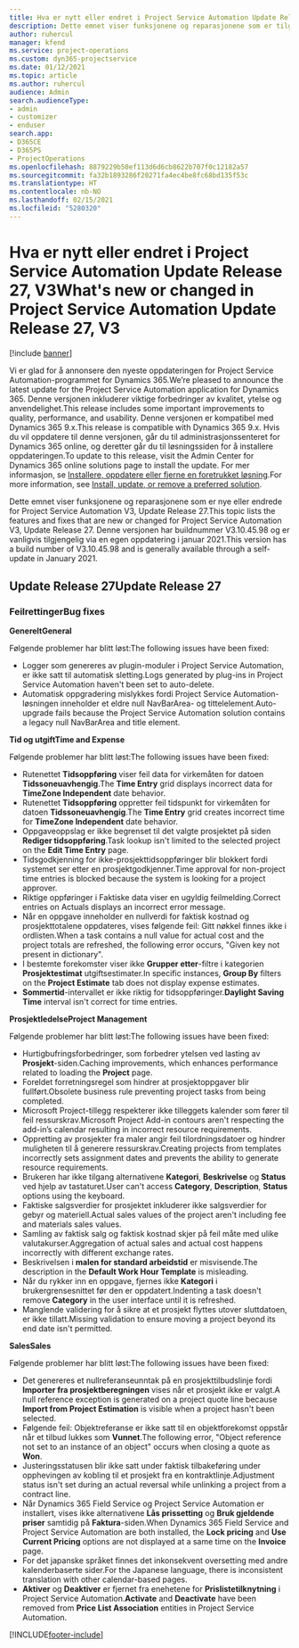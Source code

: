 ```yaml
---
title: Hva er nytt eller endret i Project Service Automation Update Release 27, V3
description: Dette emnet viser funksjonene og reparasjonene som er tilgjengelig i Project Service Automation Update Release 27, V3.
author: ruhercul
manager: kfend
ms.service: project-operations
ms.custom: dyn365-projectservice
ms.date: 01/12/2021
ms.topic: article
ms.author: ruhercul
audience: Admin
search.audienceType:
- admin
- customizer
- enduser
search.app:
- D365CE
- D365PS
- ProjectOperations
ms.openlocfilehash: 8879229b50ef113d6d6cb8622b707f0c12182a57
ms.sourcegitcommit: fa32b1893286f20271fa4ec4be8fc68bd135f53c
ms.translationtype: HT
ms.contentlocale: nb-NO
ms.lasthandoff: 02/15/2021
ms.locfileid: "5280320"
---
```

# <a name="whats-new-or-changed-in-project-service-automation-update-release-27-v3"></a><span data-ttu-id="068c0-103">Hva er nytt eller endret i Project Service Automation Update Release 27, V3</span><span class="sxs-lookup"><span data-stu-id="068c0-103">What's new or changed in Project Service Automation Update Release 27, V3</span></span>

[!include [banner](../includes/psa-now-project-operations.md)]

<span data-ttu-id="068c0-104">Vi er glad for å annonsere den nyeste oppdateringen for Project Service Automation-programmet for Dynamics 365.</span><span class="sxs-lookup"><span data-stu-id="068c0-104">We’re pleased to announce the latest update for the Project Service Automation application for Dynamics 365.</span></span> <span data-ttu-id="068c0-105">Denne versjonen inkluderer viktige forbedringer av kvalitet, ytelse og anvendelighet.</span><span class="sxs-lookup"><span data-stu-id="068c0-105">This release includes some important improvements to quality, performance, and usability.</span></span> <span data-ttu-id="068c0-106">Denne versjonen er kompatibel med Dynamics 365 9.x.</span><span class="sxs-lookup"><span data-stu-id="068c0-106">This release is compatible with Dynamics 365 9.x.</span></span> <span data-ttu-id="068c0-107">Hvis du vil oppdatere til denne versjonen, går du til administrasjonssenteret for Dynamics 365 online, og deretter går du til løsningssiden for å installere oppdateringen.</span><span class="sxs-lookup"><span data-stu-id="068c0-107">To update to this release, visit the Admin Center for Dynamics 365 online solutions page to install the update.</span></span> <span data-ttu-id="068c0-108">For mer informasjon, se [Installere, oppdatere eller fjerne en foretrukket løsning](https://docs.microsoft.com/power-platform/admin/install-remove-preferred-solution).</span><span class="sxs-lookup"><span data-stu-id="068c0-108">For more information, see [Install, update, or remove a preferred solution](https://docs.microsoft.com/power-platform/admin/install-remove-preferred-solution).</span></span>

<span data-ttu-id="068c0-109">Dette emnet viser funksjonene og reparasjonene som er nye eller endrede for Project Service Automation V3, Update Release 27.</span><span class="sxs-lookup"><span data-stu-id="068c0-109">This topic lists the features and fixes that are new or changed for Project Service Automation V3, Update Release 27.</span></span> <span data-ttu-id="068c0-110">Denne versjonen har buildnummer V3.10.45.98 og er vanligvis tilgjengelig via en egen oppdatering i januar 2021.</span><span class="sxs-lookup"><span data-stu-id="068c0-110">This version has a build number of V3.10.45.98 and is generally available through a self-update in January 2021.</span></span>

## <a name="update-release-27"></a><span data-ttu-id="068c0-111">Update Release 27</span><span class="sxs-lookup"><span data-stu-id="068c0-111">Update Release 27</span></span>

### <a name="bug-fixes"></a><span data-ttu-id="068c0-112">Feilrettinger</span><span class="sxs-lookup"><span data-stu-id="068c0-112">Bug fixes</span></span>

<span data-ttu-id="068c0-113">**Generelt**</span><span class="sxs-lookup"><span data-stu-id="068c0-113">**General**</span></span>

<span data-ttu-id="068c0-114">Følgende problemer har blitt løst:</span><span class="sxs-lookup"><span data-stu-id="068c0-114">The following issues have been fixed:</span></span>

- <span data-ttu-id="068c0-115">Logger som genereres av plugin-moduler i Project Service Automation, er ikke satt til automatisk sletting.</span><span class="sxs-lookup"><span data-stu-id="068c0-115">Logs generated by plug-ins in Project Service Automation haven't been set to auto-delete.</span></span>
- <span data-ttu-id="068c0-116">Automatisk oppgradering mislykkes fordi Project Service Automation-løsningen inneholder et eldre null NavBarArea- og tittelelement.</span><span class="sxs-lookup"><span data-stu-id="068c0-116">Auto-upgrade fails because the Project Service Automation solution contains a legacy null NavBarArea and title element.</span></span>

<span data-ttu-id="068c0-117">**Tid og utgift**</span><span class="sxs-lookup"><span data-stu-id="068c0-117">**Time and Expense**</span></span>

<span data-ttu-id="068c0-118">Følgende problemer har blitt løst:</span><span class="sxs-lookup"><span data-stu-id="068c0-118">The following issues have been fixed:</span></span>

- <span data-ttu-id="068c0-119">Rutenettet **Tidsoppføring** viser feil data for virkemåten for datoen **Tidssoneuavhengig**.</span><span class="sxs-lookup"><span data-stu-id="068c0-119">The **Time Entry** grid displays incorrect data for **TimeZone Independent** date behavior.</span></span>
- <span data-ttu-id="068c0-120">Rutenettet **Tidsoppføring** oppretter feil tidspunkt for virkemåten for datoen **Tidssoneuavhengig**.</span><span class="sxs-lookup"><span data-stu-id="068c0-120">The **Time Entry** grid creates incorrect time for **TimeZone Independent** date behavior.</span></span>
- <span data-ttu-id="068c0-121">Oppgaveoppslag er ikke begrenset til det valgte prosjektet på siden **Rediger tidsoppføring**.</span><span class="sxs-lookup"><span data-stu-id="068c0-121">Task lookup isn't limited to the selected project on the **Edit Time Entry** page.</span></span>
- <span data-ttu-id="068c0-122">Tidsgodkjenning for ikke-prosjekttidsoppføringer blir blokkert fordi systemet ser etter en prosjektgodkjenner.</span><span class="sxs-lookup"><span data-stu-id="068c0-122">Time approval for non-project time entries is blocked because the system is looking for a project approver.</span></span>
- <span data-ttu-id="068c0-123">Riktige oppføringer i Faktiske data viser en ugyldig feilmelding.</span><span class="sxs-lookup"><span data-stu-id="068c0-123">Correct entries on Actuals displays an incorrect error message.</span></span>
- <span data-ttu-id="068c0-124">Når en oppgave inneholder en nullverdi for faktisk kostnad og prosjekttotalene oppdateres, vises følgende feil: Gitt nøkkel finnes ikke i ordlisten.</span><span class="sxs-lookup"><span data-stu-id="068c0-124">When a task contains a null value for actual cost and the project totals are refreshed, the following error occurs, "Given key not present in dictionary".</span></span>
- <span data-ttu-id="068c0-125">I bestemte forekomster viser ikke **Grupper etter**-filtre i kategorien **Prosjektestimat** utgiftsestimater.</span><span class="sxs-lookup"><span data-stu-id="068c0-125">In specific instances, **Group By** filters on the **Project Estimate** tab does not display expense estimates.</span></span>
- <span data-ttu-id="068c0-126">**Sommertid**-intervallet er ikke riktig for tidsoppføringer.</span><span class="sxs-lookup"><span data-stu-id="068c0-126">**Daylight Saving Time** interval isn't correct for time entries.</span></span>

<span data-ttu-id="068c0-127">**Prosjektledelse**</span><span class="sxs-lookup"><span data-stu-id="068c0-127">**Project Management**</span></span>

<span data-ttu-id="068c0-128">Følgende problemer har blitt løst:</span><span class="sxs-lookup"><span data-stu-id="068c0-128">The following issues have been fixed:</span></span>

- <span data-ttu-id="068c0-129">Hurtigbufringsforbedringer, som forbedrer ytelsen ved lasting av **Prosjekt**-siden.</span><span class="sxs-lookup"><span data-stu-id="068c0-129">Caching improvements, which enhances performance related to loading the **Project** page.</span></span>
- <span data-ttu-id="068c0-130">Foreldet forretningsregel som hindrer at prosjektoppgaver blir fullført.</span><span class="sxs-lookup"><span data-stu-id="068c0-130">Obsolete business rule preventing project tasks from being completed.</span></span>
- <span data-ttu-id="068c0-131">Microsoft Project-tillegg respekterer ikke tilleggets kalender som fører til feil ressurskrav.</span><span class="sxs-lookup"><span data-stu-id="068c0-131">Microsoft Project Add-in contours aren't respecting the add-in’s calendar resulting in incorrect resource requirements.</span></span>
- <span data-ttu-id="068c0-132">Oppretting av prosjekter fra maler angir feil tilordningsdatoer og hindrer muligheten til å generere ressurskrav.</span><span class="sxs-lookup"><span data-stu-id="068c0-132">Creating projects from templates incorrectly sets assignment dates and prevents the ability to generate resource requirements.</span></span>
- <span data-ttu-id="068c0-133">Brukeren har ikke tilgang alternativene **Kategori**, **Beskrivelse** og **Status** ved hjelp av tastaturet.</span><span class="sxs-lookup"><span data-stu-id="068c0-133">User can't access **Category**, **Description**, **Status** options using the keyboard.</span></span>
- <span data-ttu-id="068c0-134">Faktiske salgsverdier for prosjektet inkluderer ikke salgsverdier for gebyr og materiell.</span><span class="sxs-lookup"><span data-stu-id="068c0-134">Actual sales values of the project aren't including fee and materials sales values.</span></span>
- <span data-ttu-id="068c0-135">Samling av faktisk salg og faktisk kostnad skjer på feil måte med ulike valutakurser.</span><span class="sxs-lookup"><span data-stu-id="068c0-135">Aggregation of actual sales and actual cost happens incorrectly with different exchange rates.</span></span>
- <span data-ttu-id="068c0-136">Beskrivelsen i **malen for standard arbeidstid** er misvisende.</span><span class="sxs-lookup"><span data-stu-id="068c0-136">The description in the **Default Work Hour Template** is misleading.</span></span>
- <span data-ttu-id="068c0-137">Når du rykker inn en oppgave, fjernes ikke **Kategori** i brukergrensesnittet før den er oppdatert.</span><span class="sxs-lookup"><span data-stu-id="068c0-137">Indenting a task doesn't remove **Category** in the user interface until it is refreshed.</span></span>
- <span data-ttu-id="068c0-138">Manglende validering for å sikre at et prosjekt flyttes utover sluttdatoen, er ikke tillatt.</span><span class="sxs-lookup"><span data-stu-id="068c0-138">Missing validation to ensure moving a project beyond its end date isn't permitted.</span></span>

<span data-ttu-id="068c0-139">**Sales**</span><span class="sxs-lookup"><span data-stu-id="068c0-139">**Sales**</span></span>

<span data-ttu-id="068c0-140">Følgende problemer har blitt løst:</span><span class="sxs-lookup"><span data-stu-id="068c0-140">The following issues have been fixed:</span></span>

- <span data-ttu-id="068c0-141">Det genereres et nullreferanseunntak på en prosjekttilbudslinje fordi **Importer fra prosjektberegningen** vises når et prosjekt ikke er valgt.</span><span class="sxs-lookup"><span data-stu-id="068c0-141">A null reference exception is generated on a project quote line because **Import from Project Estimation** is visible when a project hasn't been selected.</span></span>
- <span data-ttu-id="068c0-142">Følgende feil: Objektreferanse er ikke satt til en objektforekomst oppstår når et tilbud lukkes som **Vunnet**.</span><span class="sxs-lookup"><span data-stu-id="068c0-142">The following error, "Object reference not set to an instance of an object" occurs when closing a quote as **Won**.</span></span>
- <span data-ttu-id="068c0-143">Justeringsstatusen blir ikke satt under faktisk tilbakeføring under opphevingen av kobling til et prosjekt fra en kontraktlinje.</span><span class="sxs-lookup"><span data-stu-id="068c0-143">Adjustment status isn't set during an actual reversal while unlinking a project from a contract line.</span></span>
- <span data-ttu-id="068c0-144">Når Dynamics 365 Field Service og Project Service Automation er installert, vises ikke alternativene **Lås prissetting** og **Bruk gjeldende priser** samtidig på **Faktura**-siden.</span><span class="sxs-lookup"><span data-stu-id="068c0-144">When Dynamics 365 Field Service and Project Service Automation are both installed, the **Lock pricing** and **Use Current Pricing** options are not displayed at a same time on the **Invoice** page.</span></span>
- <span data-ttu-id="068c0-145">For det japanske språket finnes det inkonsekvent oversetting med andre kalenderbaserte sider.</span><span class="sxs-lookup"><span data-stu-id="068c0-145">For the Japanese language, there is inconsistent translation with other calendar-based pages.</span></span>
- <span data-ttu-id="068c0-146">**Aktiver** og **Deaktiver** er fjernet fra enehetene for **Prislistetilknytning** i Project Service Automation.</span><span class="sxs-lookup"><span data-stu-id="068c0-146">**Activate** and **Deactivate** have been removed from **Price List Association** entities in Project Service Automation.</span></span>


[!INCLUDE[footer-include](../includes/footer-banner.md)]